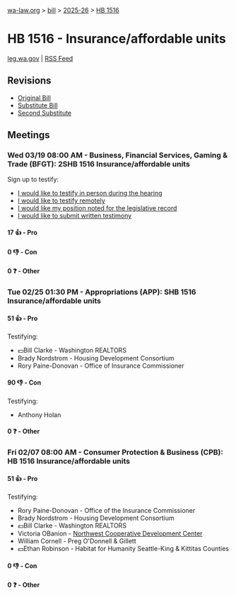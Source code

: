 [wa-law.org](/) > [bill](/bill/) > [2025-26](/bill/2025-26/) > [HB 1516](/bill/2025-26/hb/1516/)

# HB 1516 - Insurance/affordable units
[leg.wa.gov](https://app.leg.wa.gov/billsummary?BillNumber=1516&Year=2025&Initiative=false) | [RSS Feed](./rss.xml)

## Revisions
* [Original Bill](1/)
* [Substitute Bill](S/)
* [Second Substitute](S2/)

## Meetings
### Wed 03/19 08:00 AM - Business, Financial Services, Gaming & Trade (BFGT): 2SHB 1516 Insurance/affordable units
Sign up to testify:
* [I would like to testify in person during the hearing](https://app.leg.wa.gov/csi/Testifier/Add?chamber=House&mId=33054&aId=165842&caId=26372&tId=1)
* [I would like to testify remotely](https://app.leg.wa.gov/csi/Testifier/Add?chamber=House&mId=33054&aId=165842&caId=26372&tId=2)
* [I would like my position noted for the legislative record](https://app.leg.wa.gov/csi/Testifier/Add?chamber=House&mId=33054&aId=165842&caId=26372&tId=3)
* [I would like to submit written testimony](https://app.leg.wa.gov/csi/Testifier/Add?chamber=House&mId=33054&aId=165842&caId=26372&tId=4)

#### 17 👍 - Pro

#### 0 👎 - Con

#### 0 ❓ - Other

### Tue 02/25 01:30 PM - Appropriations (APP): SHB 1516 Insurance/affordable units
#### 51 👍 - Pro
Testifying:
* 💵Bill Clarke - Washington REALTORS
* Brady Nordstrom - Housing Development Consortium
* Rory Paine-Donovan - Office of Insurance Commissioner

#### 90 👎 - Con
Testifying:
* Anthony Holan

#### 0 ❓ - Other

### Fri 02/07 08:00 AM - Consumer Protection & Business (CPB): HB 1516 Insurance/affordable units
#### 51 👍 - Pro
Testifying:
* Rory Paine-Donovan - Office of the Insurance Commissioner
* Brady Nordstrom - Housing Development Consortium
* 💵Bill Clarke - Washington REALTORS
* Victoria OBanion - [Northwest Cooperative Development Center](/org/northwest_cooperative_development_center/)
* William Cornell - Preg O'Donnell & Gillett
* 💵Ethan Robinson - Habitat for Humanity Seattle-King & Kittitas Counties

#### 0 👎 - Con

#### 0 ❓ - Other
